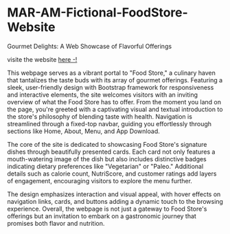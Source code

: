 # MAR-AM-Fictional-FoodStore-Website
Gourmet Delights: A Web Showcase of Flavorful Offerings 

visite the website [here -!](https://mar-am.github.io/MAR-AM-Fictional-FoodStore-Website/)

This webpage serves as a vibrant portal to "Food Store," a culinary haven that tantalizes the taste buds with its array of gourmet offerings. Featuring a sleek, user-friendly design with Bootstrap framework for responsiveness and interactive elements, the site welcomes visitors with an inviting overview of what the Food Store has to offer. From the moment you land on the page, you're greeted with a captivating visual and textual introduction to the store's philosophy of blending taste with health. Navigation is streamlined through a fixed-top navbar, guiding you effortlessly through sections like Home, About, Menu, and App Download.

The core of the site is dedicated to showcasing Food Store's signature dishes through beautifully presented cards. Each card not only features a mouth-watering image of the dish but also includes distinctive badges indicating dietary preferences like "Vegetarian" or "Paleo." Additional details such as calorie count, NutriScore, and customer ratings add layers of engagement, encouraging visitors to explore the menu further.

The design emphasizes interaction and visual appeal, with hover effects on navigation links, cards, and buttons adding a dynamic touch to the browsing experience. Overall, the webpage is not just a gateway to Food Store's offerings but an invitation to embark on a gastronomic journey that promises both flavor and nutrition.

